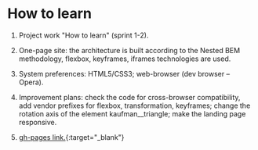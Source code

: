 # How to learn

1. Project work "How to learn" (sprint 1-2).

2. One-page site: the architecture is built according to the Nested BEM methodology, flexbox, keyframes, iframes technologies are used.

3. System preferences: HTML5/CSS3; web-browser (dev browser – Opera).

4. Improvement plans: check the code for cross-browser compatibility, add vendor prefixes for flexbox, transformation, keyframes; change the rotation axis of the element kaufman__triangle; make the landing page responsive.

5. [gh-pages link.](https://how-to-learn-kohl.vercel.app/ "gh-pages link."){:target="_blank"}
